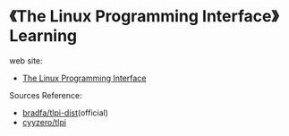 # 《The Linux Programming Interface》 Learning

web site:

- [The Linux Programming Interface](http://man7.org/tlpi/index.html)

Sources Reference:

- [bradfa/tlpi-dist](https://github.com/bradfa/tlpi-dist)(official)
- [cyyzero/tlpi](https://github.com/cyyzero/tlpi)
